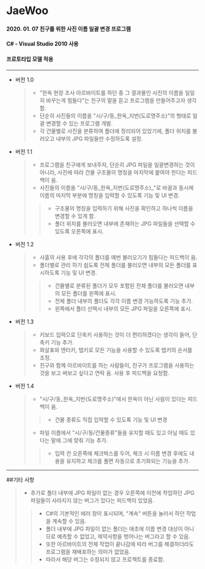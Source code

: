 # JaeWoo
#### 2020. 01. 07 친구를 위한 사진 이름 일괄 변경 프로그램
#### C# - Visual Studio 2010 사용
#### 프로토타입 모델 적용
***
* 버전 1.0
  > - "한옥 현장 조사 아르바이트를 하던 중 그 결과물인 사진의 이름을 일일히 바꾸는게 힘들다"는 친구의 말을 듣고 프로그램을 만들어주고자 생각함.
  > - 단순히 사진들의 이름을 "시/구/동_한옥_지번(도로명주소)"의 형태로 일괄 변경할 수 있는 프로그램 개발.
  > - 각 건물별로 사진을 분류하여 폴더에 정리되어 있었기에, 폴더 위치를 불러오고 내부의 JPG 파일들만 수정하도록 설정.

* 버전 1.1
  > - 프로그램을 친구에게 보내주자, 단순히 JPG 파일을 일괄변경하는 것이 아니라, 사진에 따라 건물 구조물의 명칭을 마지막에 붙여야 한다는 피드백이 옴.
  > - 사진들의 이름을 "시/구/동_한옥_지번(도로명주소)_"로 바꿈과 동시에 이름의 마지막 부분에 명칭을 입력할 수 있도록 기능 및 UI 변경.
  > > - 구조물의 명칭을 입력하기 위해 사진을 확인하고 하나씩 이름을 변경할 수 있게 함.
  > > - 폴더 위치를 불러오면 내부에 존재하는 JPG 파일들을 선택할 수 있도록 오른쪽에 표시.
  
* 버전 1.2
  > - 사흘의 사용 후에 각각의 폴더를 매번 불러오기가 힘들다는 피드백이 옴.
  > - 폴더별로 관리 하기 쉽도록 전체 폴더를 불러오면 내부의 모든 폴더를 표시하도록 기능 및 UI 변경.
  > > - 건물별로 분류된 폴더가 모두 포함된 전체 폴더를 불러오면 내부의 모든 폴더를 왼쪽에 표시.
  > > - 전체 폴더 내부의 폴더도 각각 이름 변경 가능하도록 기능 추가.
  > > - 왼쪽에서 폴더 선택시 내부의 모든 JPG 파일을 오른쪽에 표시.
  
* 버전 1.3
  > - 키보드 입력으로 단축키 사용하는 것이 더 편리하겠다는 생각이 들어, 단축키 기능 추가.
  > - 화살표와 엔터키, 탭키로 모든 기능을 사용할 수 있도록 탭키의 순서를 조정.
  > - 친구와 함께 아르바이트를 하는 사람들이, 친구가 프로그램을 사용하는 것을 보고 써보고 싶다고 연락 옴. 사용 후 피드백을 요청함.
  
* 버전 1.4
  > - "시/구/동_한옥_지번(도로명주소)"에서 한옥이 아닌 사람이 있다는 피드백이 옴.
  > > - 건물 종류도 직접 입력할 수 있도록 기능 및 UI 변경
  > - 파일 이름에서 "시/구/동/건물종류"들을 유지할 때도 있고 아닐 때도 있다는 말에 그에 맞춰 기능 추가.
  > > - 입력 칸 오른쪽에 체크박스를 두어, 체크 시 이름 변경 후에도 내용을 유지하고 체크를 풀면 자동으로 초기화되는 기능을 추가.
***
##기타 사항
  > - 추가로 폴더 내부에 JPG 파일이 없는 경우 오른쪽에 이전에 작업하던 JPG 파일들이 사라지지 않는 버그가 있다는 피드백이 있었음.
  > > - C#의 기본적인 에러 창이 표시되며, "계속" 버튼을 눌러서 하던 작업을 계속할 수 있음.
  > > - 폴더 내부에 JPG 파일이 없는 폴더는 애초에 이름 변경 대상이 아니므로 예측할 수 없었고, 제약사항을 벗어나는 버그라고 할 수 있음.
  > > - 또한 아르바이트의 전체 작업이 끝나감에 따라 버그를 해결하더라도 프로그램을 재배포하는 의미가 없었음.
  > > - 따라서 해당 버그는 수정되지 않고 프로젝트를 종료함.
